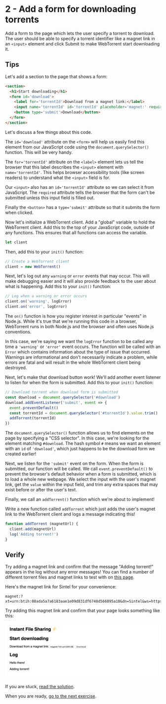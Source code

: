 # 2 - Add a form for downloading torrents

Add a form to the page which lets the user specify a torrent to download. The user should be able to specify a torrent identifier like a magnet link in an `<input>` element and click <btn>Submit</btn> to make WebTorrent start downloading it.

## Tips

Let's add a section to the page that shows a form:

```html
<section>
  <h1>Start downloading</h1>
  <form id='download'>
    <label for='torrentId'>Download from a magnet link:</label>
    <input name='torrentId' id='torrentId' placeholder='magnet:' required />
    <button type='submit'>Download</button>
  </form>
</section>
```

Let's discuss a few things about this code.

The `id='download'` attribute on the `<form>` will help us easily find this element from our JavaScript code using the `document.querySelector()` function. This will be very handy.

The `for='torrentId'` attribute on the `<label>` element lets us tell the browser that this label describes the `<input>` element with `name='torrentId'`. This helps browser accessibility tools (like screen readers) to understand what the `<input>` field is for.

Our `<input>` also has an `id='torrentId'` attribute so we can select it from JavaScript. The `required` attribute tells the browser that the form can't be submitted unless this input field is filled out.

Finally the `<button>` has a `type='submit'` attribute so that it submits the form when clicked.

Now let's initialize a WebTorrent client. Add a "global" variable to hold the WebTorrent client. Add this to the top of your JavaScript code, outside of any functions. This ensures that all functions can access the variable.

```js
let client
```

Then, add this to your `init()` function:

```js
// Create a WebTorrent client
client = new WebTorrent()
```

Next, let's log out any `warning` or `error` events that may occur. This will make debugging easier and it will also provide feedback to the user about what is happening. Add this to your `init()` function:

```js
// Log when a warning or error occurs
client.on('warning', logError)
client.on('error', logError)
```

The `on()` function is how you register interest in particular "events" in Node.js. While it's true that we're running this code in a browser, WebTorrent runs in both Node.js and the browser and often uses Node.js conventions.

In this case, we're saying we want the `logError` function to be called any time a `'warning'` or `'error'` event occurs. The function will be called with an `Error` which contains information about the type of issue that occurred. Warnings are informational and don't necessarily indicate a problem, while errors are fatal and will result in the whole WebTorrent client being destroyed.

Next, let's make that download button work! We'll add another event listener to listen for when the form is submitted. Add this to your `init()` function:

```js
// Download torrent when download form is submitted
const download = document.querySelector('#download')
download.addEventListener('submit', event => {
  event.preventDefault()
  const torrentId = document.querySelector('#torrentId').value.trim()
  addTorrent(torrentId)
})
```

The `document.querySelector()` function allows us to find elements on the page by specifying a "CSS selector". In this case, we're looking for the element matching `#download`. The hash symbol `#` means we want an element with an `id` of `'download'`, which just happens to be the download form we created earlier!

Next, we listen for the `'submit'` event on the form. When the form is submitted, our function will be called. We call `event.preventDefault()` to prevent the browser's default behavior when a form is submitted, which is to load a whole new webpage. We select the input with the user's magnet link, get the `value` within the input field, and trim any extra spaces that may exist before or after the user's text.

Finally, we call an `addTorrent()` function which we're about to implement!

Write a new function called `addTorrent` which just adds the user's magnet link to the WebTorrent client and logs a message indicating this!

```js
function addTorrent (magnetUrl) {
  client.add(magnetUrl)
  log('Adding torrent!')
}
```

## Verify

Try adding a magnet link and confirm that the message "Adding torrent!" appears in the log without any error messages! You can find a number of different torrent files and magnet links to test with on [this page](https://webtorrent.io/free-torrents).

Here's the magnet link for Sintel for your convenience:

```
magnet:?xt=urn:btih:08ada5a7a6183aae1e09d831df6748d566095a10&dn=Sintel&ws=https%3A%2F%2Fwebtorrent.io%2Ftorrents%2F&xs=https%3A%2F%2Fwebtorrent.io%2Ftorrents%2Fsintel.torrent
```

Try adding this magnet link and confirm that your page looks something like this:

![](02.png)

If you are stuck, [read the solution](https://codepen.io/ferossity/pen/XWmLPyj).

When you are ready, [go to the next exercise](03.md).
